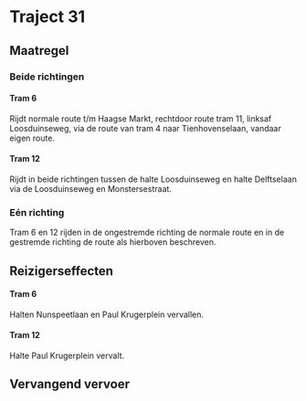 # Traject 31
## Maatregel
### Beide richtingen

#### Tram 6
Rijdt normale route t/m Haagse Markt, rechtdoor route tram 11, linksaf Loosduinseweg, via de route van tram 4 naar Tienhovenselaan, vandaar eigen route.

#### Tram 12
Rijdt in beide richtingen tussen de halte Loosduinseweg en halte Delftselaan via de Loosduinseweg en Monstersestraat.

### Eén richting
Tram 6 en 12 rijden in de ongestremde richting de normale route en in de gestremde richting de route als hierboven beschreven.

## Reizigerseffecten

#### Tram 6
Halten Nunspeetlaan en Paul Krugerplein vervallen.

#### Tram 12
Halte Paul Krugerplein vervalt.

## Vervangend vervoer
